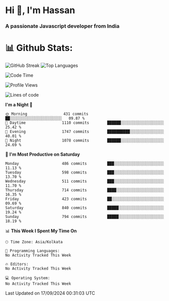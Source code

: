 # Hi 👋, I'm Hassan
### A passionate Javascript developer from India


# 📊 Github Stats:
![GitHub Streak](https://github-readme-streak-stats.herokuapp.com/?user=codeblooded47&theme=dracula&hide_border=false)
![Top Languages](https://github-readme-stats.vercel.app/api/top-langs/?username=codeblooded47&layout=compact&theme=dracula)



<!--START_SECTION:waka-->
![Code Time](http://img.shields.io/badge/Code%20Time-820%20hrs%2030%20mins-blue)

![Profile Views](http://img.shields.io/badge/Profile%20Views-0-blue)

![Lines of code](https://img.shields.io/badge/From%20Hello%20World%20I%27ve%20Written-23.5%20million%20lines%20of%20code-blue)

**I'm a Night 🦉** 

```text
🌞 Morning                431 commits         ██░░░░░░░░░░░░░░░░░░░░░░░   09.87 % 
🌆 Daytime                1110 commits        ██████░░░░░░░░░░░░░░░░░░░   25.42 % 
🌃 Evening                1747 commits        ██████████░░░░░░░░░░░░░░░   40.01 % 
🌙 Night                  1078 commits        ██████░░░░░░░░░░░░░░░░░░░   24.69 % 
```
📅 **I'm Most Productive on Saturday** 

```text
Monday                   486 commits         ███░░░░░░░░░░░░░░░░░░░░░░   11.13 % 
Tuesday                  598 commits         ███░░░░░░░░░░░░░░░░░░░░░░   13.70 % 
Wednesday                511 commits         ███░░░░░░░░░░░░░░░░░░░░░░   11.70 % 
Thursday                 714 commits         ████░░░░░░░░░░░░░░░░░░░░░   16.35 % 
Friday                   423 commits         ██░░░░░░░░░░░░░░░░░░░░░░░   09.69 % 
Saturday                 840 commits         █████░░░░░░░░░░░░░░░░░░░░   19.24 % 
Sunday                   794 commits         █████░░░░░░░░░░░░░░░░░░░░   18.19 % 
```


📊 **This Week I Spent My Time On** 

```text
🕑︎ Time Zone: Asia/Kolkata

💬 Programming Languages: 
No Activity Tracked This Week

🔥 Editors: 
No Activity Tracked This Week

💻 Operating System: 
No Activity Tracked This Week
```


 Last Updated on 17/09/2024 00:31:03 UTC
<!--END_SECTION:waka-->

